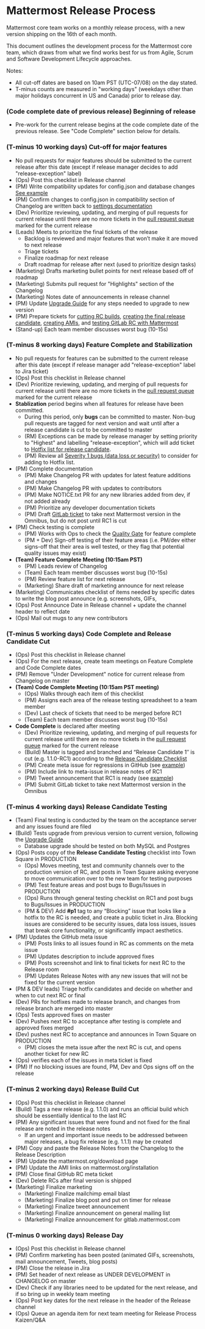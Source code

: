 # Mattermost Release Process

Mattermost core team works on a monthly release process, with a new version shipping on the 16th of each month. 

This document outlines the development process for the Mattermost core team, which draws from what we find works best for us from Agile, Scrum and Software Development Lifecycle approaches.

Notes: 
- All cut-off dates are based on 10am PST (UTC-07/08) on the day stated. 
- T-minus counts are measured in "working days" (weekdays other than major holidays concurrent in US and Canada) prior to release day.

### (Code complete date of previous release) Beginning of release
- Pre-work for the current release begins at the code complete date of the previous release. See "Code Complete" section below for details.

### (T-minus 10 working days) Cut-off for major features
- No pull requests for major features should be submitted to the current release after this date (except if release manager decides to add "release-exception" label)
- (Ops) Post this checklist in Release channel 
- (PM) Write compatibility updates for config.json and database changes [See example](https://github.com/mattermost/platform/blob/master/CHANGELOG.md#compatibility)
- (PM) Confirm changes to config.json in compatibility section of Changelog are written back to [settings documentation](https://github.com/mattermost/platform/blob/master/doc/install/Configuration-Settings.md)
- (Dev) Prioritize reviewing, updating, and merging of pull requests for current release until there are no more tickets in the [pull request queue](https://github.com/mattermost/platform/pulls) marked for the current release 
- (Leads) Meets to prioritize the final tickets of the release
  - Backlog is reviewed and major features that won’t make it are moved to next release
  - Triage tickets
  - Finalize roadmap for next release
  - Draft roadmap for release after next (used to prioritize design tasks)
- (Marketing) Drafts marketing bullet points for next release based off of roadmap
- (Marketing) Submits pull request for "Highlights" section of the Changelog
- (Marketing) Notes date of announcements in release channel
- (PM) Update [Upgrade Guide](https://github.com/mattermost/platform/blob/master/doc/install/Upgrade-Guide.md) for any steps needed to upgrade to new version
- (PM) Prepare tickets for [cutting RC builds](https://mattermost.atlassian.net/browse/PLT-985), [creating the final release candidate](https://mattermost.atlassian.net/browse/PLT-986), [creating AMIs](https://mattermost.atlassian.net/browse/PLT-1213), and [testing GitLab RC with Mattermost](https://mattermost.atlassian.net/browse/PLT-1013)
- (Stand-up) Each team member discusses worst bug (10-15s)

### (T-minus 8 working days) Feature Complete and Stabilization
- No pull requests for features can be submitted to the current release after this date (except if release manager add "release-exception" label to Jira ticket)
- (Ops) Post this checklist in Release channel 
- (Dev) Prioritize reviewing, updating, and merging of pull requests for current release until there are no more tickets in the [pull request queue](https://github.com/mattermost/platform/pulls) marked for the current release 
- **Stablization** period begins when all features for release have been committed. 
  - During this period, only **bugs** can be committed to master. Non-bug pull requests are tagged for next version and wait until after a release candidate is cut to be committed to master
  - (RM) Exceptions can be made by release manager by setting priority to "Highest" and labelling "release-exception", which will add ticket to [Hotfix list for release candidate](https://mattermost.atlassian.net/issues/?filter=10204).
  - (PM) Review all [Severity 1 bugs (data loss or security)](https://mattermost.atlassian.net/secure/IssueNavigator.jspa?mode=hide&requestId=10600) to consider for adding to Hotfix list. 
- (PM) Complete documentation 
  - (PM) Make Changelog PR with updates for latest feature additions and changes
  - (PM) Make Changelog PR with updates to contributors
  - (PM) Make NOTICE.txt PR for any new libraries added from dev, if not added already 
  - (PM) Prioritize any developer documentation tickets
  - (PM) Draft [GitLab ticket](https://gitlab.com/gitlab-org/omnibus-gitlab/issues/942) to take next Mattermost version in the Omnibus, but do not post until RC1 is cut
- (PM) Check testing is complete 
  - (PM) Works with Ops to check the [Quality Gate](https://github.com/mattermost/process/blob/master/release/quality-gates.md) for feature complete
  - (PM + Dev) Sign-off testing of their feature areas (i.e. PM/dev either signs-off that their area is well tested, or they flag that potential quality issues may exist)
- **(Team) Feature Complete Meeting (10:15am PST)**
  - (PM) Leads review of Changelog
  - (Team) Each team member discusses worst bug (10-15s) 
  - (PM) Review feature list for next release
  - (Marketing) Share draft of marketing announce for next release
- (Marketing) Communicates checklist of items needed by specific dates to write the blog post announce (e.g. screenshots, GIFs, 
- (Ops) Post Announce Date in Release channel + update the channel header to reflect date
- (Ops) Mail out mugs to any new contributors

### (T-minus 5 working days) Code Complete and Release Candidate Cut 
- (Ops) Post this checklist in Release channel 
- (Ops) For the next release, create team meetings on Feature Complete and Code Complete dates
- (PM) Remove "Under Development" notice for current release from Changelog on master 
- **(Team) Code Complete Meeting (10:15am PST meeting)** 
  - (Ops) Walks through each item of this checklist
  - (PM) Assigns each area of the release testing spreadsheet to a team member
  - (Dev) Last check of tickets that need to be merged before RC1
  - (Team) Each team member discusses worst bug (10-15s) 
- **Code Complete** is declared after meeting
  - (Dev) Prioritize reviewing, updating, and merging of pull requests for current release until there are no more tickets in the [pull request queue](https://github.com/mattermost/platform/pulls) marked for the current release 
  - (Build) Master is tagged and branched and “Release Candidate 1″ is cut (e.g. 1.1.0-RC1) according to the [Release Candidate Checklist](https://github.com/mattermost/process/blob/master/release/create-release-candidate.md)
  - (PM) Create meta issue for regressions in GitHub (see [example](https://github.com/mattermost/platform/issues/574))
  - (PM) Include link to meta-issue in release notes of RC1
  - (PM) Tweet announcement that RC1 is ready (see [example](https://twitter.com/mattermosthq/status/664172166368264192))
  - (PM) Submit GitLab ticket to take next Mattermost version in the Omnibus
  
### (T-minus 4 working days) Release Candidate Testing 
- (Team) Final testing is conducted by the team on the acceptance server and any issues found are filed
- (Build) Tests upgrade from previous version to current version, following the [Upgrade Guide](https://github.com/mattermost/platform/blob/master/doc/install/Upgrade-Guide.md) 
  - Database upgrade should be tested on both MySQL and Postgres
 - (Ops) Posts copy of the **Release Candidate Testing** checklist into Town Square in PRODUCTION 
    - (Ops) Moves meeting, test and community channels over to the production version of RC, and posts in Town Square asking everyone to move communication over to the new team for testing purposes
    - (PM) Test feature areas and post bugs to Bugs/Issues in PRODUCTION 
    - (Ops) Runs through general testing checklist on RC1 and post bugs to Bugs/Issues in PRODUCTION 
   - (PM & DEV) Add **#p1** tag to any “Blocking” issue that looks like a hotfix to the RC is needed, and create a public ticket in Jira. Blocking issues are considered to be security issues, data loss issues, issues that break core functionality, or significantly impact aesthetics. 
- (PM) Updates the GitHub meta issue
  - (PM) Posts links to all issues found in RC as comments on the meta issue
  - (PM) Updates description to include approved fixes
  - (PM) Posts screenshot and link to final tickets for next RC to the Release room
  - (PM) Updates Release Notes with any new issues that will not be fixed for the current version
- (PM & DEV leads) Triage hotfix candidates and decide on whether and when to cut next RC or final
- (Dev) PRs for hotfixes made to release branch, and changes from release branch are merged into master
 - (Ops) Tests approved fixes on master
  - (Dev) Pushes next RC to acceptance after testing is complete and approved fixes merged
- (Dev) pushes next RC to acceptance and announces in Town Square on PRODUCTION 
  - (PM) closes the meta issue after the next RC is cut, and opens another ticket for new RC
- (Ops) verifies each of the issues in meta ticket is fixed
 - (PM) If no blocking issues are found, PM, Dev and Ops signs off on the release

### (T-minus 2 working days) Release Build Cut
- (Ops) Post this checklist in Release channel 
- (Build) Tags a new release (e.g. 1.1.0) and runs an official build which should be essentially identical to the last RC
 - (PM) Any significant issues that were found and not fixed for the final release are noted in the release notes
   - If an urgent and important issue needs to be addressed between major releases, a bug fix release (e.g. 1.1.1) may be created
- (PM) Copy and paste the Release Notes from the Changelog to the Release Description
- (PM) Update the mattermost.org/download page
- (PM) Update the AMI links on mattermost.org/installation
- (PM) Close final GitHub RC meta ticket
- (Dev) Delete RCs after final version is shipped
- (Marketing) Finalize marketing
  - (Marketing) Finalize mailchimp email blast
  - (Marketing) Finalize blog post and put on timer for release
  - (Marketing) Finalize tweet announcement
  - (Marketing) Finalize announcement on general mailing list
  - (Marketing) Finalize announcement for gitlab.mattermost.com
  
### (T-minus 0 working days) Release Day
- (Ops) Post this checklist in Release channel 
- (PM) Confirm marketing has been posted (animated GIFs, screenshots, mail announcement, Tweets, blog posts) 
- (PM) Close the release in Jira
- (PM) Set header of next release as UNDER DEVELOPMENT in CHANGELOG on master
- (Dev) Check if any libraries need to be updated for the next release, and if so bring up in weekly team meeting
- (Ops) Post key dates for the next release in the header of the Release channel
- (Ops) Queue an agenda item for next team meeting for Release Process Kaizen/Q&A
